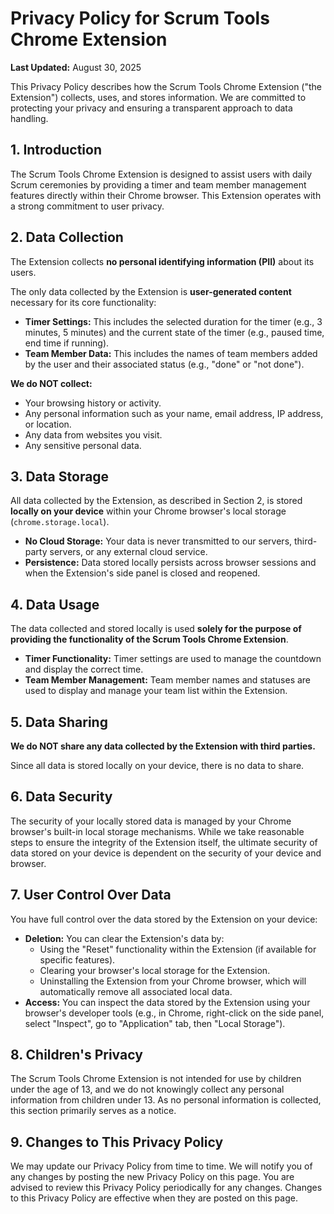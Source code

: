 # Privacy Policy for Scrum Tools Chrome Extension

**Last Updated:** August 30, 2025

This Privacy Policy describes how the Scrum Tools Chrome Extension ("the Extension") collects, uses, and stores information. We are committed to protecting your privacy and ensuring a transparent approach to data handling.

## 1. Introduction

The Scrum Tools Chrome Extension is designed to assist users with daily Scrum ceremonies by providing a timer and team member management features directly within their Chrome browser. This Extension operates with a strong commitment to user privacy.

## 2. Data Collection

The Extension collects **no personal identifying information (PII)** about its users.

The only data collected by the Extension is **user-generated content** necessary for its core functionality:

*   **Timer Settings:** This includes the selected duration for the timer (e.g., 3 minutes, 5 minutes) and the current state of the timer (e.g., paused time, end time if running).
*   **Team Member Data:** This includes the names of team members added by the user and their associated status (e.g., "done" or "not done").

**We do NOT collect:**
*   Your browsing history or activity.
*   Any personal information such as your name, email address, IP address, or location.
*   Any data from websites you visit.
*   Any sensitive personal data.

## 3. Data Storage

All data collected by the Extension, as described in Section 2, is stored **locally on your device** within your Chrome browser's local storage (`chrome.storage.local`).

*   **No Cloud Storage:** Your data is never transmitted to our servers, third-party servers, or any external cloud service.
*   **Persistence:** Data stored locally persists across browser sessions and when the Extension's side panel is closed and reopened.

## 4. Data Usage

The data collected and stored locally is used **solely for the purpose of providing the functionality of the Scrum Tools Chrome Extension**.

*   **Timer Functionality:** Timer settings are used to manage the countdown and display the correct time.
*   **Team Member Management:** Team member names and statuses are used to display and manage your team list within the Extension.

## 5. Data Sharing

**We do NOT share any data collected by the Extension with third parties.**

Since all data is stored locally on your device, there is no data to share.

## 6. Data Security

The security of your locally stored data is managed by your Chrome browser's built-in local storage mechanisms. While we take reasonable steps to ensure the integrity of the Extension itself, the ultimate security of data stored on your device is dependent on the security of your device and browser.

## 7. User Control Over Data

You have full control over the data stored by the Extension on your device:

*   **Deletion:** You can clear the Extension's data by:
    *   Using the "Reset" functionality within the Extension (if available for specific features).
    *   Clearing your browser's local storage for the Extension.
    *   Uninstalling the Extension from your Chrome browser, which will automatically remove all associated local data.
*   **Access:** You can inspect the data stored by the Extension using your browser's developer tools (e.g., in Chrome, right-click on the side panel, select "Inspect", go to "Application" tab, then "Local Storage").

## 8. Children's Privacy

The Scrum Tools Chrome Extension is not intended for use by children under the age of 13, and we do not knowingly collect any personal information from children under 13. As no personal information is collected, this section primarily serves as a notice.

## 9. Changes to This Privacy Policy

We may update our Privacy Policy from time to time. We will notify you of any changes by posting the new Privacy Policy on this page. You are advised to review this Privacy Policy periodically for any changes. Changes to this Privacy Policy are effective when they are posted on this page.